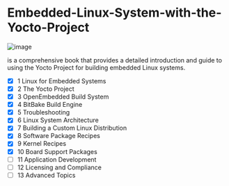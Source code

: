# Embedded-Linux-System-with-the-Yocto-Project

![image](https://github.com/user-attachments/assets/45862bba-7214-462a-9638-07a0d2c6d779)

is a comprehensive book that provides a detailed introduction and guide to using the Yocto Project for building embedded Linux systems.


- [x] 1 Linux for Embedded Systems
- [x] 2 The Yocto Project
- [x] 3 OpenEmbedded Build System
- [x] 4 BitBake Build Engine
- [x] 5 Troubleshooting
- [x] 6 Linux System Architecture
- [x] 7 Building a Custom Linux Distribution
- [x] 8 Software Package Recipes
- [x] 9 Kernel Recipes
- [x] 10 Board Support Packages
- [ ] 11 Application Development
- [ ] 12 Licensing and Compliance
- [ ] 13 Advanced Topics
